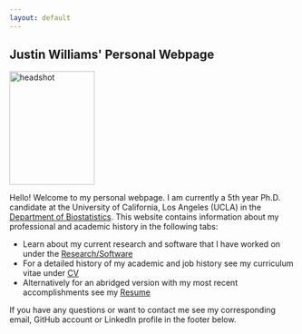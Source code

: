 ```yaml
---
layout: default
---
```

## Justin Williams' Personal Webpage

<img src="{{ site.url }}/images/personal_photo.jpg" alt="headshot" height="200px" width="150px"/>

Hello! Welcome to my personal webpage. I am currently a 5th year Ph.D. candidate at the University of California, Los Angeles (UCLA) in the [Department of Biostatistics](https://www.biostat.ucla.edu). This website contains information about my professional and academic history in the following tabs:

+ Learn about my current research and software that I have worked on under the [Research/Software](https://williazo.github.io/research)
+ For a detailed history of my academic and job history see my curriculum vitae under [CV](https://williazo.github.io/cv)
+ Alternatively for an abridged version with my most recent accomplishments see my [Resume](https://williazo.github.io/resume)

If you have any questions or want to contact me see my corresponding email, GitHub account or LinkedIn profile in the footer below.
